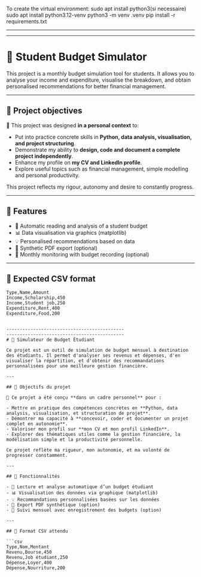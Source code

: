 To create the virtual environment:
sudo apt install python3(si necessaire)
sudo apt install python3.12-venv
python3 -m venv .venv
pip install -r requirements.txt

-----------------------------------------------------
-----------------------------------------------------



# 🧮 Student Budget Simulator

This project is a monthly budget simulation tool for students. It allows you to analyse your income and expenditure, visualise the breakdown, and obtain personalised recommendations for better financial management.

---

## 🚀 Project objectives

🎯 This project was designed **in a personal context** to:

- Put into practice concrete skills in **Python, data analysis, visualisation, and project structuring**.
- Demonstrate my ability to **design, code and document a complete project independently**.
- Enhance my profile on **my CV and LinkedIn profile**.
- Explore useful topics such as financial management, simple modelling and personal productivity.

This project reflects my rigour, autonomy and desire to constantly progress.

---

## 🧠 Features

- 🔢 Automatic reading and analysis of a student budget
- 📊 Data visualisation via graphics (matplotlib)
- 💡 Personalised recommendations based on data
- 📄 Synthetic PDF export (optional)
- 📅 Monthly monitoring with budget recording (optional)

---

## 📁 Expected CSV format

```csv
Type,Name,Amount
Income,Scholarship,450
Income,Student job,250
Expenditure,Rent,400
Expenditure,Food,200


--------------------------------------------
--------------------------------------------
# 🧮 Simulateur de Budget Étudiant

Ce projet est un outil de simulation de budget mensuel à destination des étudiants. Il permet d'analyser ses revenus et dépenses, d'en visualiser la répartition, et d'obtenir des recommandations personnalisées pour une meilleure gestion financière.

---

## 🚀 Objectifs du projet

🎯 Ce projet a été conçu **dans un cadre personnel** pour :

- Mettre en pratique des compétences concrètes en **Python, data analysis, visualisation, et structuration de projet**.
- Démontrer ma capacité à **concevoir, coder et documenter un projet complet en autonomie**.
- Valoriser mon profil sur **mon CV et mon profil LinkedIn**.
- Explorer des thématiques utiles comme la gestion financière, la modélisation simple et la productivité personnelle.

Ce projet reflète ma rigueur, mon autonomie, et ma volonté de progresser constamment.

---

## 🧠 Fonctionnalités

- 🔢 Lecture et analyse automatique d’un budget étudiant
- 📊 Visualisation des données via graphique (matplotlib)
- 💡 Recommandations personnalisées basées sur les données
- 📄 Export PDF synthétique (option)
- 📅 Suivi mensuel avec enregistrement des budgets (option)

---

## 📁 Format CSV attendu

```csv
Type,Nom,Montant
Revenu,Bourse,450
Revenu,Job étudiant,250
Dépense,Loyer,400
Dépense,Nourriture,200
